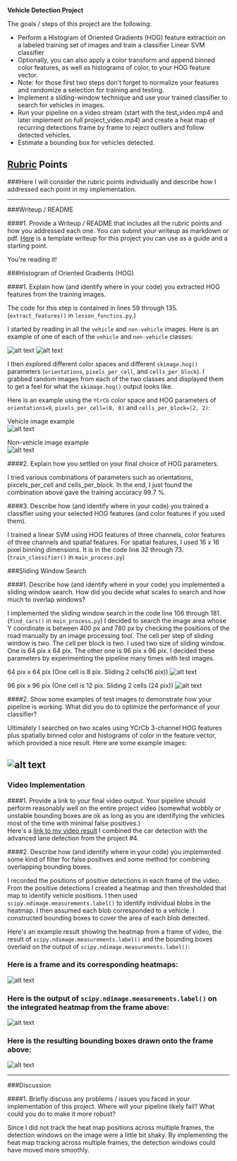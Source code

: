 **Vehicle Detection Project**

The goals / steps of this project are the following:

* Perform a Histogram of Oriented Gradients (HOG) feature extraction on a labeled training set of images and train a classifier Linear SVM classifier
* Optionally, you can also apply a color transform and append binned color features, as well as histograms of color, to your HOG feature vector.
* Note: for those first two steps don't forget to normalize your features and randomize a selection for training and testing.
* Implement a sliding-window technique and use your trained classifier to search for vehicles in images.
* Run your pipeline on a video stream (start with the test_video.mp4 and later implement on full project_video.mp4) and create a heat map of recurring detections frame by frame to reject outliers and follow detected vehicles.
* Estimate a bounding box for vehicles detected.

[//]: # (Image References)
[image1-1]: ./output_images/image0000.png
[image1-2]: ./output_images/image8.png
[image2-1]: ./output_images/image0000_hog.jpg
[image2-2]: ./output_images/image7_hog.jpg
[image3-1]: ./output_images/figure_1.png
[image3-2]: ./output_images/figure_2.png
[image4]: ./output_images/examples.jpg
[image5]: ./output_images/examples2.jpg
[image6]: ./output_images/example3.jpg
[image7]: ./output_images/example4.jpg
[video1]: ./project_video.mp4

## [Rubric](https://review.udacity.com/#!/rubrics/513/view) Points
###Here I will consider the rubric points individually and describe how I addressed each point in my implementation.  

---
###Writeup / README

####1. Provide a Writeup / README that includes all the rubric points and how you addressed each one.  You can submit your writeup as markdown or pdf.  [Here](https://github.com/udacity/CarND-Vehicle-Detection/blob/master/writeup_template.md) is a template writeup for this project you can use as a guide and a starting point.  

You're reading it!

###Histogram of Oriented Gradients (HOG)

####1. Explain how (and identify where in your code) you extracted HOG features from the training images.

The code for this step is contained in lines 59 through 135. (`extract_features()` in `lesson_functins.py`.)

I started by reading in all the `vehicle` and `non-vehicle` images.  Here is an example of one of each of the `vehicle` and `non-vehicle` classes:

![alt text][image1-1] ![alt text][image1-2]

I then explored different color spaces and different `skimage.hog()` parameters (`orientations`, `pixels_per_cell`, and `cells_per_block`).  I grabbed random images from each of the two classes and displayed them to get a feel for what the `skimage.hog()` output looks like.

Here is an example using the `YCrCb` color space and HOG parameters of `orientations=9`, `pixels_per_cell=(8, 8)` and `cells_per_block=(2, 2)`:

Vehicle image example  
![alt text][image2-1]

Non-vehicle image example  
![alt text][image2-2]


####2. Explain how you settled on your final choice of HOG parameters.

I tried various combinations of parameters such as orientations, pixcels_per_cell and cells_per_block.
In the end, I just found the combination above gave the training accuracy 99.7 %.

####3. Describe how (and identify where in your code) you trained a classifier using your selected HOG features (and color features if you used them).

I trained a linear SVM using HOG features of three channels, color features of three channels and spatial features. For spatial features, I used 16 x 16 pixel binning dimensions.
It is in the code line 32 through 73. (`train_classifier()` in `main_process.py`)

###Sliding Window Search

####1. Describe how (and identify where in your code) you implemented a sliding window search.  How did you decide what scales to search and how much to overlap windows?

I implemented the sliding window search in the code line 106 through 181. (`find_cars()` in `main_process.py`)
I decided to search the image area whose Y coordinate is between 400 px and 780 px by checking the positions of the road manually by an image processing tool. The cell per step of sliding window is two. The cell per block is two. I used two size of sliding window. One is 64 pix x 64 pix. The other one is 96 pix x 96 pix. I decided these parameters by experimenting the pipeline many times with test images.

64 pix x 64 pix (One cell is 8 pix. Sliding 2 cells(16 pix))
![alt text][image3-1]

96 pix x 96 pix (One cell is 12 pix. Sliding 2 cells (24 pix))
![alt text][image3-2]

####2. Show some examples of test images to demonstrate how your pipeline is working.  What did you do to optimize the performance of your classifier?

Ultimately I searched on two scales using YCrCb 3-channel HOG features plus spatially binned color and histograms of color in the feature vector, which provided a nice result.  Here are some example images:

![alt text][image4]
---

### Video Implementation

####1. Provide a link to your final video output.  Your pipeline should perform reasonably well on the entire project video (somewhat wobbly or unstable bounding boxes are ok as long as you are identifying the vehicles most of the time with minimal false positives.)  
Here's a [link to my video result](./CarDetect_Lane.mp4)
I combined the car detection with the advanced lane detection from the project #4.


####2. Describe how (and identify where in your code) you implemented some kind of filter for false positives and some method for combining overlapping bounding boxes.

I recorded the positions of positive detections in each frame of the video.  From the positive detections I created a heatmap and then thresholded that map to identify vehicle positions.  I then used `scipy.ndimage.measurements.label()` to identify individual blobs in the heatmap.  I then assumed each blob corresponded to a vehicle.  I constructed bounding boxes to cover the area of each blob detected.  

Here's an example result showing the heatmap from a frame of video, the result of `scipy.ndimage.measurements.label()` and the bounding boxes overlaid on the output of `scipy.ndimage.measurements.label()`:

### Here is a frame and its corresponding heatmaps:

![alt text][image5]

### Here is the output of `scipy.ndimage.measurements.label()` on the integrated heatmap from the frame above:
![alt text][image6]

### Here is the resulting bounding boxes drawn onto the frame above:
![alt text][image7]

---

###Discussion

####1. Briefly discuss any problems / issues you faced in your implementation of this project.  Where will your pipeline likely fail?  What could you do to make it more robust?

Since I did not track the heat map positions across multiple frames, the detection windows on the image were a little bit shaky. By implementing the heat map tracking across multiple frames, the detection windows could have moved more smoothly.
